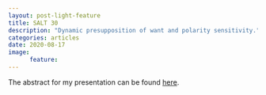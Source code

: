 ```yaml
---
layout: post-light-feature
title: SALT 30
description: "Dynamic presupposition of want and polarity sensitivity."
categories: articles
date: 2020-08-17
image: 
      feature: 
---
```


The abstract for my presentation can be found [here](/docs/want_and_PSIs-SALT30abstract.pdf).
